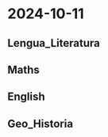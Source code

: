 # 2024-10-11 <!-- markmap: foldAll -->

## Lengua_Literatura

## Maths

## English

## Geo_Historia

